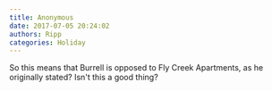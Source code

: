 ```yaml
---
title: Anonymous
date: 2017-07-05 20:24:02
authors: Ripp
categories: Holiday
---
```


 So this means that Burrell is opposed to Fly Creek Apartments, as he originally stated?  Isn't this a good thing?
